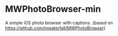 # MWPhotoBrowser-min
A simple iOS photo browser with captions. (based on https://github.com/mwaterfall/MWPhotoBrowser)
